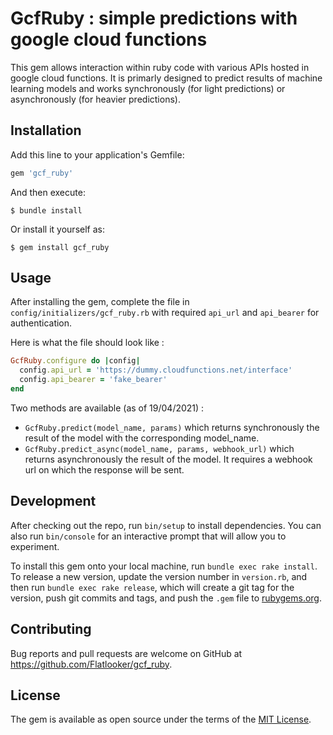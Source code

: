 # GcfRuby : simple predictions with google cloud functions

This gem allows interaction within ruby code with various APIs hosted in google cloud functions. It is primarly designed to predict results of machine learning models and works synchronously (for light predictions) or asynchronously (for heavier predictions).

## Installation

Add this line to your application's Gemfile:

```ruby
gem 'gcf_ruby'
```

And then execute:

    $ bundle install

Or install it yourself as:

    $ gem install gcf_ruby

## Usage

After installing the gem, complete the file in  `config/initializers/gcf_ruby.rb` with required `api_url` and `api_bearer` for authentication.

Here is what the file should look like :

```ruby
GcfRuby.configure do |config|
  config.api_url = 'https://dummy.cloudfunctions.net/interface'
  config.api_bearer = 'fake_bearer'
end
```

Two methods are available (as of 19/04/2021) :

- `GcfRuby.predict(model_name, params)` which returns synchronously the result of the model with the corresponding model_name.
- `GcfRuby.predict_async(model_name, params, webhook_url)` which returns asynchronously the result of the model. It requires a webhook url on which the response will be sent.

## Development

After checking out the repo, run `bin/setup` to install dependencies. You can also run `bin/console` for an interactive prompt that will allow you to experiment.

To install this gem onto your local machine, run `bundle exec rake install`. To release a new version, update the version number in `version.rb`, and then run `bundle exec rake release`, which will create a git tag for the version, push git commits and tags, and push the `.gem` file to [rubygems.org](https://rubygems.org).

## Contributing

Bug reports and pull requests are welcome on GitHub at https://github.com/Flatlooker/gcf_ruby.

## License

The gem is available as open source under the terms of the [MIT License](https://opensource.org/licenses/MIT).
